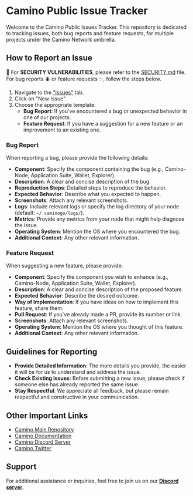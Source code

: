 # Camino Public Issue Tracker

Welcome to the Camino Public Issues Tracker. This repository is dedicated to tracking issues, both bug reports and 
feature requests, for multiple projects under the Camino Network umbrella.

## How to Report an Issue

🚫 For **SECURITY VULNERABILITIES**, please refer to the [SECURITY.md](SECURITY.md) file. For bug reports 🪲 or feature requests ✨, follow the steps below.

1. Navigate to the ["Issues"](https://github.com/chain4travel/camino-public-issues/issues) tab.
2. Click on "New Issue".
3. Choose the appropriate template:
   - **Bug Report**: If you've encountered a bug or unexpected behavior in one of our projects.
   - **Feature Request**: If you have a suggestion for a new feature or an improvement to an existing one.

### Bug Report

When reporting a bug, please provide the following details:

- **Component**: Specify the component containing the bug (e.g., Camino-Node, Application Suite, Wallet, Explorer).
- **Description**: A clear and concise description of the bug.
- **Reproduction Steps**: Detailed steps to reproduce the behavior.
- **Expected Behavior**: Describe what you expected to happen.
- **Screenshots**: Attach any relevant screenshots.
- **Logs**: Include relevant logs or specify the log directory of your node (default: `~/.caminogo/logs/`).
- **Metrics**: Provide any metrics from your node that might help diagnose the issue.
- **Operating System**: Mention the OS where you encountered the bug.
- **Additional Context**: Any other relevant information.

### Feature Request

When suggesting a new feature, please provide:

- **Component**: Specify the component you wish to enhance (e.g., Camino-Node, Application Suite, Wallet, Explorer).
- **Description**: A clear and concise description of the proposed feature.
- **Expected Behavior**: Describe the desired outcome.
- **Way of Implementation**: If you have ideas on how to implement this feature, share them.
- **Pull Request**: If you've already made a PR, provide its number or link.
- **Screenshots**: Attach any relevant screenshots.
- **Operating System**: Mention the OS where you thought of this feature.
- **Additional Context**: Any other relevant information.

## Guidelines for Reporting

- **Provide Detailed Information**: The more details you provide, the easier it will be for us to understand and address the issue.
- **Check Existing Issues**: Before submitting a new issue, please check if someone else has already reported the same issue.
- **Stay Respectful**: We appreciate all feedback, but please remain respectful and constructive in your communication.

## Other Important Links

- [Camino Main Repository](https://camino.network)
- [Camino Documentation](https://docs.camino.network/)
- [Camino Discord Server](https://discord.gg/camino)
- [Camino Twitter](https://twitter.com/camino_network)

## Support

For additional assistance or inquiries, feel free to join us on our [**Discord server**](https://discord.gg/camino).
